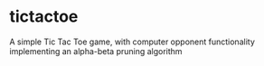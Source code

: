 # tictactoe
A simple Tic Tac Toe game, with computer opponent functionality implementing an alpha-beta pruning algorithm

